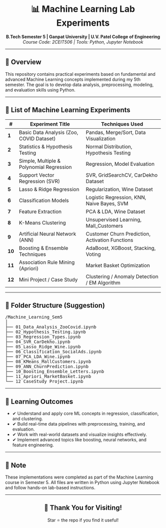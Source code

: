 <h1 align="center">📊 Machine Learning Lab Experiments</h1>

<p align="center">
  <strong>B.Tech Semester 5 | Ganpat University | U.V. Patel College of Engineering</strong><br>
  <em>Course Code: 2CEIT506 | Tools: Python, Jupyter Notebook</em>
</p>

<hr>

<h2>📌 Overview</h2>
<p>This repository contains practical experiments based on fundamental and advanced Machine Learning concepts implemented during my 5th semester. The goal is to develop data analysis, preprocessing, modeling, and evaluation skills using Python.</p>

---

<h2>🧪 List of Machine Learning Experiments</h2>

<table>
  <thead>
    <tr>
      <th>#</th>
      <th>Experiment Title</th>
      <th>Techniques Used</th>
    </tr>
  </thead>
  <tbody>
    <tr>
      <td><strong>1</strong></td>
      <td>Basic Data Analysis (Zoo, COVID Dataset)</td>
      <td>Pandas, Merge/Sort, Data Visualization</td>
    </tr>
    <tr>
      <td><strong>2</strong></td>
      <td>Statistics & Hypothesis Testing</td>
      <td>Normal Distribution, Hypothesis Testing</td>
    </tr>
    <tr>
      <td><strong>3</strong></td>
      <td>Simple, Multiple & Polynomial Regression</td>
      <td>Regression, Model Evaluation</td>
    </tr>
    <tr>
      <td><strong>4</strong></td>
      <td>Support Vector Regression (SVR)</td>
      <td>SVR, GridSearchCV, CarDekho Dataset</td>
    </tr>
    <tr>
      <td><strong>5</strong></td>
      <td>Lasso & Ridge Regression</td>
      <td>Regularization, Wine Dataset</td>
    </tr>
    <tr>
      <td><strong>6</strong></td>
      <td>Classification Models</td>
      <td>Logistic Regression, KNN, Naive Bayes, SVM</td>
    </tr>
    <tr>
      <td><strong>7</strong></td>
      <td>Feature Extraction</td>
      <td>PCA & LDA, Wine Dataset</td>
    </tr>
    <tr>
      <td><strong>8</strong></td>
      <td>K-Means Clustering</td>
      <td>Unsupervised Learning, Mall_Customers</td>
    </tr>
    <tr>
      <td><strong>9</strong></td>
      <td>Artificial Neural Network (ANN)</td>
      <td>Customer Churn Prediction, Activation Functions</td>
    </tr>
    <tr>
      <td><strong>10</strong></td>
      <td>Boosting & Ensemble Techniques</td>
      <td>AdaBoost, XGBoost, Stacking, Voting</td>
    </tr>
    <tr>
      <td><strong>11</strong></td>
      <td>Association Rule Mining (Apriori)</td>
      <td>Market Basket Optimization</td>
    </tr>
    <tr>
      <td><strong>12</strong></td>
      <td>Mini Project / Case Study</td>
      <td>Clustering / Anomaly Detection / EM Algorithm</td>
    </tr>
  </tbody>
</table>

---

<h2>📁 Folder Structure (Suggestion)</h2>

<pre>
/Machine_Learning_Sem5
│
├── 01_Data_Analysis_ZooCovid.ipynb
├── 02_Hypothesis_Testing.ipynb
├── 03_Regression_Types.ipynb
├── 04_SVR_CarDekho.ipynb
├── 05_Lasso_Ridge_Wine.ipynb
├── 06_Classification_SocialAds.ipynb
├── 07_PCA_LDA_Wine.ipynb
├── 08_KMeans_MallCustomers.ipynb
├── 09_ANN_ChurnPrediction.ipynb
├── 10_Boosting_Ensemble_Letters.ipynb
├── 11_Apriori_MarketBasket.ipynb
└── 12_CaseStudy_Project.ipynb
</pre>

---

<h2>🎯 Learning Outcomes</h2>
<ul>
  <li>✔ Understand and apply core ML concepts in regression, classification, and clustering.</li>
  <li>✔ Build real-time data pipelines with preprocessing, training, and evaluation.</li>
  <li>✔ Work with real-world datasets and visualize insights effectively.</li>
  <li>✔ Implement advanced topics like boosting, neural networks, and feature engineering.</li>
</ul>

---

<h2>📌 Note</h2>
<p>
These implementations were completed as part of the Machine Learning course in Semester 5. All files are written in Python using Jupyter Notebook and follow hands-on lab-based instructions.
</p>

---

<h2 align="center">🧠 Thank You for Visiting!</h2>
<p align="center">Star ⭐ the repo if you find it useful!</p>
